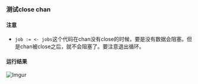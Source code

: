 ### 测试close chan

#### 注意
 - `job := <- jobs`这个代码在chan没有close的时候，要是没有数据会阻塞。但是chan被close之后，就不会阻塞了。要注意退出循环。

#### 运行结果
![Imgur](https://i.imgur.com/6NLRpqc.png)
